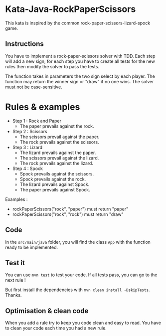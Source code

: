 # Kata-Java-RockPaperScissors
This kata is inspired by the common rock-paper-scissors-lizard-spock game.

## Instructions
You have to implement a rock-paper-scissors solver with TDD.
Each step will add a new sign, for each step you have to create all tests for the new rules then modify the solver to pass the tests.

The function takes in parameters the two sign select by each player. The function may return the winner sign or "draw" if no one wins.
The solver must not be case-sensitive.

# Rules & examples
* Step 1 : Rock and Paper
  - The paper prevails against the rock.
* Step 2 : Scissors
  - The scissors prevail against the paper.
  - The rock prevails against the scissors.
* Step 3 : Lizard
  - The lizard prevails against the paper.
  - The scissors prevail against the lizard.
  - The rock prevails against the lizard.
* Step 4 : Spock
  - Spock prevails against the scissors.
  - Spock prevails against the rock.
  - The lizard prevails against Spock.
  - The paper prevails against Spock.
  
Examples :
  - rockPaperScissors("rock", "paper") must return "paper"
  - rockPaperScissors("rock", "rock") must return "draw"
  
## Code
In the `src/main/java` folder, you will find the class `App` with the function ready to be implemented.

## Test it
You can use `mvn test` to test your code. If all tests pass, you can go to the next rule !

But first install the dependencies with `mvn clean install -DskipTests`. Thanks.

## Optimisation & clean code
When you add a rule try to keep you code clean and easy to read. You have to clean your code each time you had a new rule.